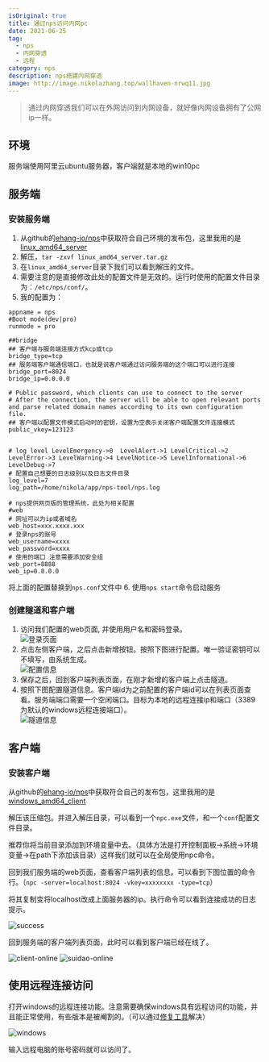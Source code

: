 ```yaml
---
isOriginal: true
title: 通过nps访问内网pc
date: 2021-06-25
tag:
  - nps
  - 内网穿透
  - 远程
category: nps
description: nps搭建内网穿透
image: http://image.nikolazhang.top/wallhaven-nrwq11.jpg
---
```


> 通过内网穿透我们可以在外网访问到内网设备，就好像内网设备拥有了公网ip一样。

## 环境

服务端使用阿里云ubuntu服务器，客户端就是本地的win10pc

## 服务端

### 安装服务端

1. 从github的[ehang-io/nps](https://github.com/ehang-io/nps/releases)中获取符合自己环境的发布包，这里我用的是[linux_amd64_server](https://github.com/ehang-io/nps/releases/download/v0.26.10/linux_amd64_server.tar.gz)
2. 解压，`tar -zxvf linux_amd64_server.tar.gz`
3. 在`linux_amd64_server`目录下我们可以看到解压的文件。
4. 需要注意的是直接修改此处的配置文件是无效的。运行时使用的配置文件目录为：`/etc/nps/conf/`。
5. 我的配置为：
  
  ```
  appname = nps
  #Boot mode(dev|pro)
  runmode = pro

  ##bridge
  ## 客户端与服务端连接方式kcp或tcp
  bridge_type=tcp
  ## 服务端客户端通信端口，也就是说客户端通过访问服务端的这个端口可以进行连接
  bridge_port=8024
  bridge_ip=0.0.0.0

  # Public password, which clients can use to connect to the server
  # After the connection, the server will be able to open relevant ports and parse related domain names according to its own configuration file.
  ## 客户端以配置文件模式启动时的密钥，设置为空表示关闭客户端配置文件连接模式
  public_vkey=123123


  # log level LevelEmergency->0  LevelAlert->1 LevelCritical->2 LevelError->3 LevelWarning->4 LevelNotice->5 LevelInformational->6 LevelDebug->7
  # 配置自己想要的日志级别以及日志文件目录
  log_level=7
  log_path=/home/nikola/app/nps-tool/nps.log

  # nps提供网页版的管理系统，此处为相关配置
  #web
  # 网址可以为ip或者域名
  web_host=xxx.xxxx.xxx
  # 登录nps的账号
  web_username=xxxx
  web_password=xxxx
  # 使用的端口 注意需要添加安全组
  web_port=8888
  web_ip=0.0.0.0
  ```
  
  将上面的配置替换到`nps.conf`文件中
6. 使用`nps start`命令启动服务

### 创建隧道和客户端

1. 访问我们配置的web页面, 并使用用户名和密码登录。  
    ![登录页面](https://tech-nikola.nikolazhang.top/tools/nps/nps-login.png)
2. 点击左侧客户端，之后点击新增按钮。按照下图进行配置。唯一验证密钥可以不填写，由系统生成。  
    ![配置信息](https://tech-nikola.nikolazhang.top/tools/nps/nps-client.png)
3. 保存之后，回到客户端列表页面，在刚才新增的客户端上点击隧道。
4. 按照下图配置隧道信息。客户端id为之前配置的客户端id可以在列表页面查看。服务端端口需要一个空闲端口。目标为本地的远程连接ip和端口（3389为默认的windows远程连接端口）。  
    ![隧道信息](https://tech-nikola.nikolazhang.top/tools/nps/nps-suidao.png)

## 客户端

### 安装客户端

从github的[ehang-io/nps](https://github.com/ehang-io/nps/releases)中获取符合自己的发布包，这里我用的是[windows_amd64_client](https://github.com/ehang-io/nps/releases/download/v0.26.10/windows_amd64_client.tar.gz)

解压该压缩包。并进入解压目录，可以看到一个`npc.exe`文件，和一个`conf`配置文件目录。

推荐你将当前目录添加到环境变量中去。（具体方法是打开控制面板->系统->环境变量->在path下添加该目录）这样我们就可以在全局使用npc命令。

回到我们服务端的web页面，查看客户端列表的信息。可以看到下图位置的命令行。（`npc -server=localhost:8024 -vkey=xxxxxxxx -type=tcp`）

将其复制变将localhost改成上面服务器的ip。执行命令可以看到连接成功的日志提示。

![success](https://tech-nikola.nikolazhang.top/tools/nps/nps-client-connect.png)

回到服务端的客户端列表页面，此时可以看到客户端已经在线了。

![client-online](https://tech-nikola.nikolazhang.top/tools/nps/nps-server-clients.png)
![suidao-online](https://tech-nikola.nikolazhang.top/tools/nps/nps-server-suidao.png)

## 使用远程连接访问

打开windows的远程连接功能。注意需要确保windows具有远程访问的功能，并且能正常使用，有些版本是被阉割的。（可以通过[修复工具](https://github.com/stascorp/rdpwrap/releases)解决）

![windows](https://tech-nikola.nikolazhang.top/tools/nps/nps-win-remote.png)

输入远程电脑的账号密码就可以访问了。


